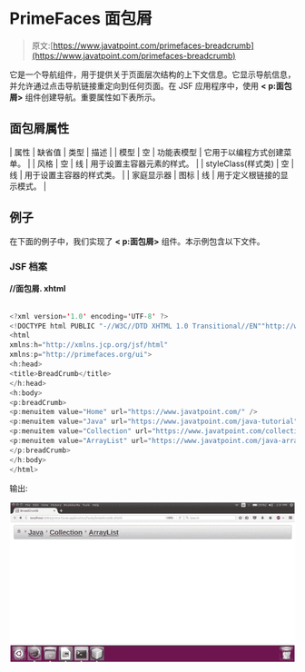 # PrimeFaces 面包屑

> 原文:[https://www.javatpoint.com/primefaces-breadcrumb](https://www.javatpoint.com/primefaces-breadcrumb)

它是一个导航组件，用于提供关于页面层次结构的上下文信息。它显示导航信息，并允许通过点击导航链接重定向到任何页面。在 JSF 应用程序中，使用 **< p:面包屑>** 组件创建导航。重要属性如下表所示。

## 面包屑属性

| 属性 | 缺省值 | 类型 | 描述 |
| 模型 | 空 | 功能表模型 | 它用于以编程方式创建菜单。 |
| 风格 | 空 | 线 | 用于设置主容器元素的样式。 |
| styleClass(样式类) | 空 | 线 | 用于设置主容器的样式类。 |
| 家庭显示器 | 图标 | 线 | 用于定义根链接的显示模式。 |

## 例子

在下面的例子中，我们实现了 **< p:面包屑>** 组件。本示例包含以下文件。

### JSF 档案

**//面包屑. xhtml**

```java

<?xml version='1.0' encoding='UTF-8' ?>
<!DOCTYPE html PUBLIC "-//W3C//DTD XHTML 1.0 Transitional//EN""http://www.w3.org/TR/xhtml1/DTD/xhtml1-transitional.dtd">
<html 
xmlns:h="http://xmlns.jcp.org/jsf/html"
xmlns:p="http://primefaces.org/ui">
<h:head>
<title>BreadCrumb</title>
</h:head>
<h:body>
<p:breadCrumb>
<p:menuitem value="Home" url="https://www.javatpoint.com/" />
<p:menuitem value="Java" url="https://www.javatpoint.com/java-tutorial" />
<p:menuitem value="Collection" url="https://www.javatpoint.com/collections-in-java" />
<p:menuitem value="ArrayList" url="https://www.javatpoint.com/java-arraylist" />
</p:breadCrumb>
</h:body>
</html>

```

输出:

![PrimeFaces BreadCrumb 1](img/01e5ab86a5fab0ba6b90ac1b0faa716f.png)